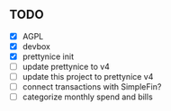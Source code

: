 ## TODO

- [X] AGPL
- [X] devbox
- [X] prettynice init
- [ ] update prettynice to v4
- [ ] update this project to prettynice v4
- [ ] connect transactions with SimpleFin?
- [ ] categorize monthly spend and bills
